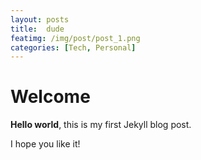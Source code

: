 ```yaml
---
layout: posts
title:  dude
featimg: /img/post/post_1.png
categories: [Tech, Personal]
---
```


# Welcome

**Hello world**, this is my first Jekyll blog post.

I hope you like it!